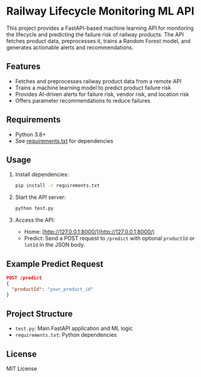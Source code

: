 # Railway Lifecycle Monitoring ML API

This project provides a FastAPI-based machine learning API for monitoring the lifecycle and predicting the failure risk of railway products. The API fetches product data, preprocesses it, trains a Random Forest model, and generates actionable alerts and recommendations.

## Features

- Fetches and preprocesses railway product data from a remote API
- Trains a machine learning model to predict product failure risk
- Provides AI-driven alerts for failure risk, vendor risk, and location risk
- Offers parameter recommendations to reduce failures

## Requirements

- Python 3.8+
- See [requirements.txt](requirements.txt) for dependencies

## Usage

1. Install dependencies:
    ```sh
    pip install -r requirements.txt
    ```

2. Start the API server:
    ```sh
    python test.py
    ```

3. Access the API:
    - Home: [http://127.0.0.1:8000/](http://127.0.0.1:8000/)
    - Predict: Send a POST request to `/predict` with optional `productId` or `lotId` in the JSON body.

## Example Predict Request

```json
POST /predict
{
  "productId": "your_product_id"
}
```

## Project Structure

- `test.py`: Main FastAPI application and ML logic
- `requirements.txt`: Python dependencies

## License

MIT License